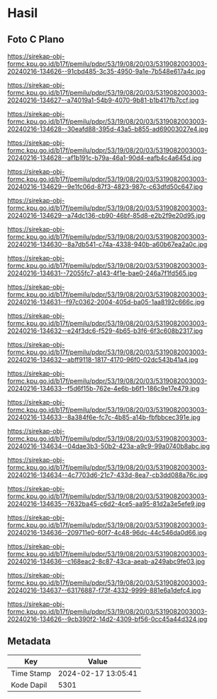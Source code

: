 # Hasil

## Foto C Plano

https://sirekap-obj-formc.kpu.go.id/b17f/pemilu/pdpr/53/19/08/20/03/5319082003003-20240216-134626--91cbd485-3c35-4950-9a1e-7b548e617a4c.jpg

https://sirekap-obj-formc.kpu.go.id/b17f/pemilu/pdpr/53/19/08/20/03/5319082003003-20240216-134627--a74019a1-54b9-4070-9b81-b1b417fb7ccf.jpg

https://sirekap-obj-formc.kpu.go.id/b17f/pemilu/pdpr/53/19/08/20/03/5319082003003-20240216-134628--30eafd88-395d-43a5-b855-ad69003027e4.jpg

https://sirekap-obj-formc.kpu.go.id/b17f/pemilu/pdpr/53/19/08/20/03/5319082003003-20240216-134628--af1b191c-b79a-46a1-90d4-eafb4c4a645d.jpg

https://sirekap-obj-formc.kpu.go.id/b17f/pemilu/pdpr/53/19/08/20/03/5319082003003-20240216-134629--9e1fc06d-87f3-4823-987c-c63dfd50c647.jpg

https://sirekap-obj-formc.kpu.go.id/b17f/pemilu/pdpr/53/19/08/20/03/5319082003003-20240216-134629--a74dc136-cb90-46bf-85d8-e2b2f9e20d95.jpg

https://sirekap-obj-formc.kpu.go.id/b17f/pemilu/pdpr/53/19/08/20/03/5319082003003-20240216-134630--8a7db541-c74a-4338-940b-a60b67ea2a0c.jpg

https://sirekap-obj-formc.kpu.go.id/b17f/pemilu/pdpr/53/19/08/20/03/5319082003003-20240216-134631--72055fc7-a143-4f1e-bae0-246a7f1fd565.jpg

https://sirekap-obj-formc.kpu.go.id/b17f/pemilu/pdpr/53/19/08/20/03/5319082003003-20240216-134631--f97c0362-2004-405d-ba05-1aa8192c666c.jpg

https://sirekap-obj-formc.kpu.go.id/b17f/pemilu/pdpr/53/19/08/20/03/5319082003003-20240216-134632--e24f3dc6-f529-4b65-b3f6-6f3c608b2317.jpg

https://sirekap-obj-formc.kpu.go.id/b17f/pemilu/pdpr/53/19/08/20/03/5319082003003-20240216-134632--abff9118-1817-4170-96f0-02dc543b41a4.jpg

https://sirekap-obj-formc.kpu.go.id/b17f/pemilu/pdpr/53/19/08/20/03/5319082003003-20240216-134633--f5d6f15b-762e-4e6b-b6f1-186c9e17e479.jpg

https://sirekap-obj-formc.kpu.go.id/b17f/pemilu/pdpr/53/19/08/20/03/5319082003003-20240216-134633--8a384f6e-fc7c-4b85-a14b-fbfbbcec391e.jpg

https://sirekap-obj-formc.kpu.go.id/b17f/pemilu/pdpr/53/19/08/20/03/5319082003003-20240216-134634--04dae3b3-50b2-423a-a9c9-99a0740b8abc.jpg

https://sirekap-obj-formc.kpu.go.id/b17f/pemilu/pdpr/53/19/08/20/03/5319082003003-20240216-134634--4c7703d6-21c7-433d-8ea7-cb3dd088a76c.jpg

https://sirekap-obj-formc.kpu.go.id/b17f/pemilu/pdpr/53/19/08/20/03/5319082003003-20240216-134635--7632ba45-c6d2-4ce5-aa95-81d2a3e5efe9.jpg

https://sirekap-obj-formc.kpu.go.id/b17f/pemilu/pdpr/53/19/08/20/03/5319082003003-20240216-134636--209711e0-60f7-4c48-96dc-44c546da0d66.jpg

https://sirekap-obj-formc.kpu.go.id/b17f/pemilu/pdpr/53/19/08/20/03/5319082003003-20240216-134636--c168eac2-8c87-43ca-aeab-a249abc9fe03.jpg

https://sirekap-obj-formc.kpu.go.id/b17f/pemilu/pdpr/53/19/08/20/03/5319082003003-20240216-134637--63176887-f73f-4332-9999-881e6a1defc4.jpg

https://sirekap-obj-formc.kpu.go.id/b17f/pemilu/pdpr/53/19/08/20/03/5319082003003-20240216-134626--9cb390f2-14d2-4309-bf56-0cc45a44d324.jpg


## Metadata

| Key        | Value               |
| ---------- | ------------------- |
| Time Stamp | 2024-02-17 13:05:41 |
| Kode Dapil | 5301                |



